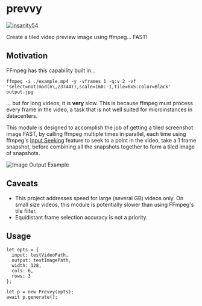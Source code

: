 # prevvy

[![insanity54](https://circleci.com/gh/insanity54/prevvy.svg?style=svg)](https://app.circleci.com/pipelines/github/insanity54/prevvy)


Create a tiled video preview image using ffmpeg... FAST!

## Motivation

FFmpeg has this capability built in...

```
ffmpeg -i ./example.mp4 -y -vframes 1 -q:v 2 -vf 'select=not(mod(n\,23744)),scale=160:-1,tile=6x5:color=Black' output.jpg
```

... but for long videos, it is **very** slow. This is because ffmpeg must process every frame in the video, a task that is not well suited for microinstances in datacenters.

This module is designed to accomplish the job of getting a tiled screenshot image FAST, by calling ffmpeg multiple times in parallel, each time using ffmpeg's [Input Seeking](https://trac.ffmpeg.org/wiki/Seeking) feature to seek to a point in the video, take a 1 frame snapshot, before combining all the snapshots together to form a tiled image of snapshots.

![Image Output Example](https://raw.githubusercontent.com/insanity54/prevvy/main/example-image.png)

## Caveats

  * This project addresses speed for large (several GB) videos only. On small size videos, this module is potentially slower than using FFmpeg's tile filter.
  * Equidistant frame selection accuracy is not a priority.

## Usage

```
let opts = {
  input: testVideoPath,
  output: testImagePath,
  width: 128,
  cols: 6,
  rows: 3
};

let p = new Prevvy(opts);
await p.generate();
```

